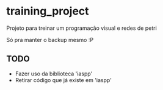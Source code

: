 # training_project
Projeto para treinar um programação visual e redes de petri

Só pra manter o backup mesmo :P

## TODO
* Fazer uso da biblioteca 'iaspp'
* Retirar código que já existe em 'iaspp'
